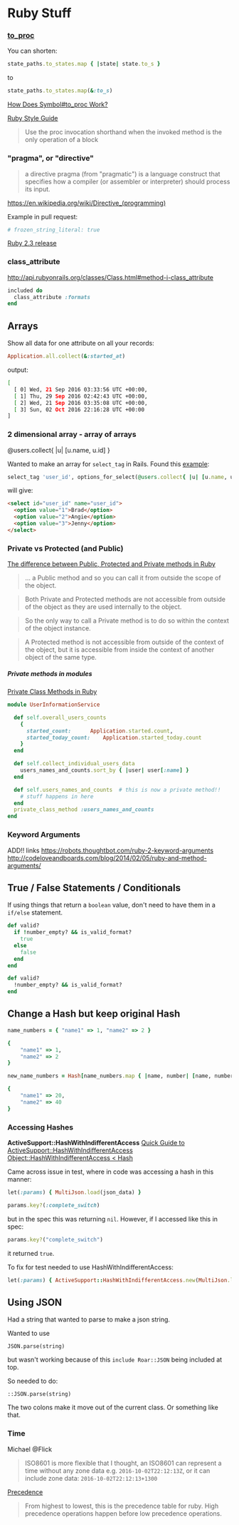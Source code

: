 # Ruby Stuff

### [to_proc](http://ruby-doc.org/core-2.3.0/Symbol.html#method-i-to_proc)

You can shorten:
```ruby
state_paths.to_states.map { |state| state.to_s }
```
to
```ruby
state_paths.to_states.map(&:to_s)
```
[How Does Symbol#to_proc Work?](http://benjamintan.io/blog/2015/03/16/how-does-symbol-to_proc-work/)

[Ruby Style Guide](https://github.com/bbatsov/ruby-style-guide#single-action-blocks)
> Use the proc invocation shorthand when the invoked method is the only operation of a block

### "pragma", or "directive"
> a directive pragma (from "pragmatic") is a language construct that specifies how a compiler (or assembler or interpreter) should process its input.

https://en.wikipedia.org/wiki/Directive_(programming)

Example in pull request:
```ruby
# frozen_string_literal: true
```
[Ruby 2.3 release](https://www.ruby-lang.org/en/news/2015/12/25/ruby-2-3-0-released/)


### class_attribute
http://api.rubyonrails.org/classes/Class.html#method-i-class_attribute

```ruby
included do
  class_attribute :formats
end
 ```

## Arrays

Show all data for one attribute on all your records:
```ruby
Application.all.collect(&:started_at)
```
output:
```bash
[
  [ 0] Wed, 21 Sep 2016 03:33:56 UTC +00:00,
  [ 1] Thu, 29 Sep 2016 02:42:43 UTC +00:00,
  [ 2] Wed, 21 Sep 2016 03:35:08 UTC +00:00,
  [ 3] Sun, 02 Oct 2016 22:16:28 UTC +00:00
]
```



### 2 dimensional array - array of arrays

@users.collect{ |u| [u.name, u.id] }

Wanted to make an array for `select_tag` in Rails. Found this [example](http://apidock.com/rails/ActionView/Helpers/FormTagHelper/select_tag#54-select-tag-with-options-for-select-example):

```ruby
select_tag 'user_id', options_for_select(@users.collect{ |u| [u.name, u.id] })
```
will give:
```html
<select id="user_id" name="user_id">
  <option value="1">Brad</option>
  <option value="2">Angie</option>
  <option value="3">Jenny</option>
</select>
```

### Private vs Protected (and Public)
[The difference between Public, Protected and Private methods in Ruby](http://culttt.com/2015/06/03/the-difference-between-public-protected-and-private-methods-in-ruby/)
> ... a Public method and so you can call it from outside the scope of the object.

> Both Private and Protected methods are not accessible from outside of the object as they are used internally to the object.

> So the only way to call a Private method is to do so within the context of the object instance.

> A Protected method is not accessible from outside of the context of the object, but it is accessible from inside the context of another object of the same type.


##### Private methods in modules
[Private Class Methods in Ruby](http://domon.cc/2013/12/25/private-class-methods-in-ruby/)

```ruby
module UserInformationService

  def self.overall_users_counts
    {
      started_count:      Application.started.count,
      started_today_count:    Application.started_today.count
    }
  end

  def self.collect_individual_users_data
    users_names_and_counts.sort_by { |user| user[:name] }
  end

  def self.users_names_and_counts  # this is now a private method!!
    # stuff happens in here
  end
  private_class_method :users_names_and_counts
end
```


### Keyword Arguments
ADD!! links
https://robots.thoughtbot.com/ruby-2-keyword-arguments
http://codeloveandboards.com/blog/2014/02/05/ruby-and-method-arguments/


## True / False Statements / Conditionals
If using things that return a `boolean` value, don't need to have them in a `if/else` statement.

```ruby
def valid?
  if !number_empty? && is_valid_format?
    true
  else
    false
  end
end
```

```ruby
def valid?
  !number_empty? && is_valid_format?
end
```

## Change a Hash but keep original Hash

```ruby
name_numbers = { "name1" => 1, "name2" => 2 }

{
    "name1" => 1,
    "name2" => 2
}

new_name_numbers = Hash[name_numbers.map { |name, number| [name, number * 20] } ]

{
    "name1" => 20,
    "name2" => 40
}
```

### Accessing Hashes

**ActiveSupport::HashWithIndifferentAccess**
[Quick Guide to ActiveSupport::HashWithIndifferentAccess](http://ruby-journal.com/quick-guide-to-activesupport-hashwithindifferentaccess/)
[Object::HashWithIndifferentAccess < Hash](http://api.rubyonrails.org/classes/ActiveSupport/HashWithIndifferentAccess.html)

Came across issue in test, where in code was accessing a hash in this manner:
```ruby
let(:params) { MultiJson.load(json_data) }

params.key?(:complete_switch)
```
but in the spec this was returning `nil`. However, if I accessed like this in spec:
```ruby
params.key?("complete_switch")
```
it returned `true`.

To fix for test needed to use HashWithIndifferentAccess:
```ruby
let(:params) { ActiveSupport::HashWithIndifferentAccess.new(MultiJson.load(json_data)) }
```

## Using JSON

Had a string that wanted to parse to make a json string.

Wanted to use
```
JSON.parse(string)
```
but wasn't working because of this `include Roar::JSON` being included at top.

So needed to do:
```
::JSON.parse(string)
```
The two colons make it move out of the current class. Or something like that.


### Time
Michael @Flick
>ISO8601 is more flexible that I thought, an ISO8601 can represent a time without any zone data e.g. `2016-10-02T22:12:13Z`, or it can include zone data: `2016-10-02T22:12:13+1300`


[Precedence](https://ruby-doc.org/core-2.3.0/doc/syntax/precedence_rdoc.html)
  >From highest to lowest, this is the precedence table for ruby. High precedence operations happen before low precedence operations.

